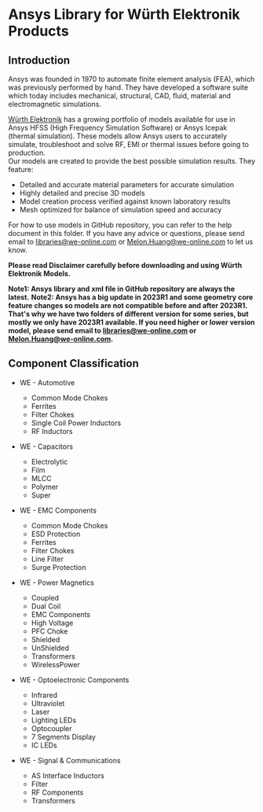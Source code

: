 **Ansys Library for Würth Elektronik Products**
=
## Introduction
Ansys was founded in 1970 to automate finite element analysis (FEA), which was previously performed by hand. They have developed a software suite which today includes mechanical, structural, CAD, fluid, material and electromagnetic simulations.  

[Würth Elektronik](https://www.we-online.com/) has a growing portfolio of models available for use in Ansys HFSS (High Frequency Simulation Software) or Ansys Icepak (thermal simulation). These models allow Ansys users to accurately simulate, troubleshoot and solve RF, EMI or thermal issues before going to production.  
Our models are created to provide the best possible simulation results. They feature:
* Detailed and accurate material parameters for accurate simulation
* Highly detailed and precise 3D models
* Model creation process verified against known laboratory results
* Mesh optimized for balance of simulation speed and accuracy

For how to use models in GitHub repository, you can refer to the help document in this folder. If you have any advice or questions, please send email to libraries@we-online.com or Melon.Huang@we-online.com to let us know.

**Please read Disclaimer carefully before downloading and using Würth Elektronik Models.**

**Note1: Ansys library and xml file in GitHub repository are always the latest.**
**Note2: Ansys has a big update in 2023R1 and some geometry core feature changes so models are not compatible before and after 2023R1. That's why we have two folders of different version for some series, but mostly we only have 2023R1 available. If you need higher or lower version model, please send email to libraries@we-online.com or Melon.Huang@we-online.com.**
## Component Classification
* WE - Automotive

  * Common Mode Chokes
  * Ferrites
  * Filter Chokes
  * Single Coil Power Inductors
  * RF Inductors
* WE - Capacitors

  * Electrolytic
  * Film
  * MLCC
  * Polymer
  * Super
* WE - EMC Components

  * Common Mode Chokes
  * ESD Protection
  * Ferrites
  * Filter Chokes
  * Line Filter
  * Surge Protection
* WE - Power Magnetics

  * Coupled
  * Dual Coil
  * EMC Components
  * High Voltage
  * PFC Choke
  * Shielded
  * UnShielded
  * Transformers
  * WirelessPower
* WE - Optoelectronic Components

  * Infrared
  * Ultraviolet
  * Laser
  * Lighting LEDs
  * Optocoupler
  * 7 Segments Display
  * IC LEDs
* WE - Signal & Communications

  * AS Interface Inductors
  * Filter
  * RF Components
  * Transformers
